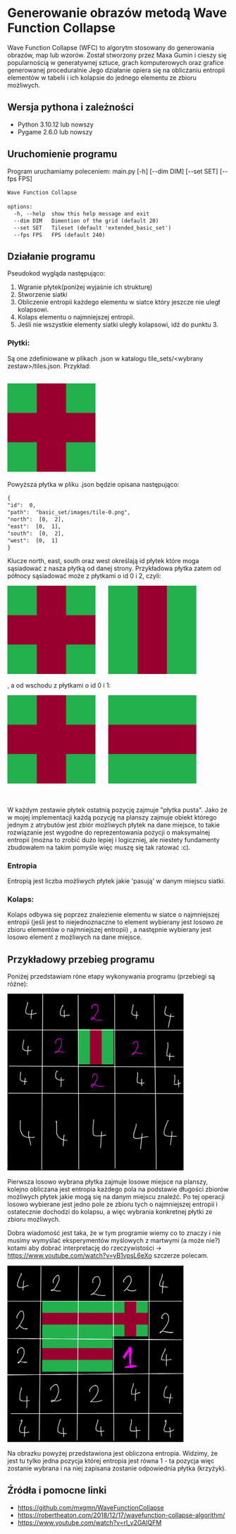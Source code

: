 # Generowanie obrazów metodą Wave Function Collapse
Wave Function Collapse (WFC) to algorytm stosowany do generowania obrazów, map lub wzorów. Został stworzony przez Maxa Gumin i cieszy się popularnością w generatywnej sztuce, grach komputerowych oraz grafice generowanej proceduralnie Jego działanie opiera się na obliczaniu entropii elementów w tabelii i ich kolapsie do jednego elementu ze zbioru możliwych.

## Wersja pythona i zależności
- Python 3.10.12 lub  nowszy
- Pygame 2.6.0 lub nowszy

## Uruchomienie programu
Program uruchamiamy poleceniem:
main.py [-h] [--dim DIM] [--set SET] [--fps FPS]

```
Wave Function Collapse

options:
  -h, --help  show this help message and exit
  --dim DIM   Dimention of the grid (default 20)
  --set SET   Tileset (default 'extended_basic_set')
  --fps FPS   FPS (default 240)
```

## Działanie programu
Pseudokod wygląda następująco:
1. Wgranie płytek(poniżej wyjaśnie ich strukturę)
2. Stworzenie siatki 
3. Obliczenie entropii każdego elementu w siatce który jeszcze nie uległ kolapsowi.
4. Kolaps elementu o najmniejszej entropii.
5. Jeśli nie wszystkie elementy siatki uległy kolapsowi, idź do punktu 3.

### Płytki:
Są one zdefiniowane w plikach .json w katalogu tile_sets/\<wybrany zestaw\>/tiles.json. Przykład: 

<br>

<img src="tile_sets/basic_set/images/tile-0.png" alt="Płytka" width="200" height="200">
<br> <br>
Powyższa płytka w pliku .json będzie opisana następująco:

```
{
"id":  0, 
"path":  "basic_set/images/tile-0.png",
"north":  [0,  2],
"east":  [0,  1],
"south":  [0,  2],
"west":  [0,  1]
}
```

Klucze north, east, south oraz west określają id płytek które moga sąsiadować z nasza płytką od danej strony. Przykładowa płytka zatem od północy sąsiadować może z płytkami o id 0 i 2, czyli: 

<img src="tile_sets/basic_set/images/tile-0.png" alt="Płytka" width="200" height="200" style="margin-right: 25px">
<img src="tile_sets/basic_set/images/tile-2.png" alt="Płytka" width="200" height="200">

, a od wschodu z płytkami o id 0 i 1:

<img src="tile_sets/basic_set/images/tile-0.png" alt="Płytka" width="200" height="200" style="margin-right: 25px">
<img src="tile_sets/basic_set/images/tile-1.png" alt="Płytka" width="200" height="200">

<br> <br>
W każdym zestawie płytek ostatnią pozycję zajmuje "płytka pusta". Jako że w mojej implementacji każdą pozycję na planszy zajmuje obiekt którego jednym z atrybutów jest zbiór możliwych płytek na dane miejsce, to takie rozwiązanie jest wygodne do reprezentowania pozycji
o maksymalnej entropii (można to zrobić dużo lepiej i logiczniej, ale niestety fundamenty zbudowałem na takim pomyśle więc muszę się tak ratować :c).

### Entropia
Entropią jest liczba możliwych płytek jakie 'pasują' w danym miejscu siatki.

### Kolaps:
Kolaps odbywa się poprzez znalezienie elementu w siatce o najmniejszej entropii (jeśli jest to niejednoznaczne to element wybierany jest losowo ze zbioru elementów o najmniejszej entropii)
, a następnie wybierany jest losowo element z możliwych na dane miejsce.

## Przykładowy przebieg programu

Poniżej przedstawiam róne etapy wykonywania programu (przebiegi są różne):

<img src="md_images\Entropia0.png" alt="Płytka" width="400" height="400">

Pierwsza losowo wybrana płytka zajmuje losowe miejsce na planszy, kolejno obliczana jest entropia każdego pola na podstawie długości zbiorów możliwych płytek jakie mogą się na danym miejscu znaleźć. Po tej operacji losowo wybierane jest jedno pole ze zbioru tych o najmniejszej entropii i ostatecznie dochodzi do kolapsu, a więc wybrania konkretnej płytki ze zbioru możliwych.

Dobra wiadomość jest taka, że w tym programie wiemy co to znaczy i nie musimy wymyślać eksperymentów myślowych z martwymi (a może nie?) kotami aby dobrać interpretację do rzeczywistości -> https://www.youtube.com/watch?v=yB1vpsL6eXo szczerze polecam.

<img src="md_images\Entropia1.png" alt="Płytka" width="400" height="400">

Na obrazku powyżej przedstawiona jest obliczona entropia. Widzimy, że jest tu tylko jedna pozycja której entropia jest równa 1 - ta pozycja więc zostanie wybrana i na niej zapisana zostanie odpowiednia płytka (krzyżyk).



## Źródła i pomocne linki
- https://github.com/mxgmn/WaveFunctionCollapse
- https://robertheaton.com/2018/12/17/wavefunction-collapse-algorithm/
- https://www.youtube.com/watch?v=rI_y2GAlQFM


